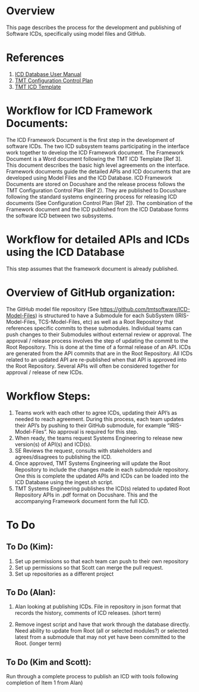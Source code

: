 # Overview
This page describes the process for the development and publishing of 
Software ICDs, specifically using model files and GitHub.

# References
1. [ICD Database User Manual](https://docushare.tmt.org/docushare/dsweb/Get/Document-50189/OSW%20TN018-ICDDatabaseUserManual_REL01.pdf)  
2. [TMT Configuration Control Plan](https://docushare.tmt.org/docushare/dsweb/View/Document-601/TMTConfigControlPlan.docx)
3. [TMT ICD Template](https://docushare.tmt.org/docushare/dsweb/Get/Document-1858/ICD%20Template_REL07%20FINAL.docx)

# Workflow for ICD Framework Documents:
The ICD Framework Document is the first step in the development of
software ICDs. The two ICD subsystem teams participating in the
interface work together to develop the ICD Framework document. The
Framework Document is a Word document following the TMT ICD Template
[Ref 3]. This document describes the basic high level agreements on the
interface. Framework documents guide the detailed APIs and ICD documents
that are developed using Model Files and the ICD Database. ICD Framework
Documents are stored on Docushare and the release process follows the
TMT Configuration Control Plan (Ref 2). They are published to Docushare
following the standard systems engineering process for releasing ICD
documents (See Configuration Control Plan [Ref 2]). The combination of
the Framework document and the ICD published from the ICD Database forms
the software ICD between two subsystems.

# Workflow for detailed APIs and ICDs using the ICD Database 
This step assumes that the framework document is already published.

# Overview of GitHub organization:
The GitHub model file repository (See
https://github.com/tmtsoftware/ICD-Model-Files) is structured to have a
Submodule for each SubSystem (IRIS-Model-Files, TCS-Model-Files, etc) as
well as a Root Repository that references specific commits to these
submodules.  Individual teams can push changes to their Submodules
without external review or approval. The approval / release process
involves the step of updating the commit to the Root Repository. This is
done at the time of a formal release of an API.  ICDs are generated from
the API commits that are in the Root Repository.  All ICDs related to an
updated API are re-published when that API is approved into the Root
Repository.  Several APIs will often be considered together for approval
/ release of new ICDs.

# Workflow Steps:
1. Teams work with each other to agree ICDs, updating their API’s as
needed to reach agreement. During this process, each team updates their
API’s by pushing to their GitHub submodule, for example
“IRIS-Model-Files”.  No approval is required for this step.
2. When ready, the teams request Systems Engineering to release new
version(s) of API(s) and ICD(s).
3. SE Reviews the request, consults with stakeholders and
agrees/disagrees to publishing the ICD.
4. Once approved, TMT Systems Engineering will update the Root
Repository to include the changes made in each submodule repository. 
One this is complete the updated APIs and ICDs can be loaded into the
ICD Database using the ingest.sh script.
5. TMT Systems Engineering publishes the ICD(s) related to updated Root
Repository APIs in .pdf format on Docushare.  This and the accompanying
Framework document form the full ICD.

# To Do 
## To Do (Kim):
1. Set up permissions so that each team can push to their own repository
2. Set up permissions so that Scott can merge the pull request.
3. Set up repositories as a different project

## To Do (Alan):
1. Alan looking at publishing ICDs.  File in repository in json format
that records the history, comments of ICD releases.  (short term)

2. Remove ingest
script and have that work through the database directly.  Need ability
to update from Root (all or selected modules?) or selected latest from a
submodule that may not yet have been committed to the Root. (longer term)

## To Do (Kim and Scott):
Run through a complete process to publish an ICD with tools following
completion of Item 1 from Alan)
